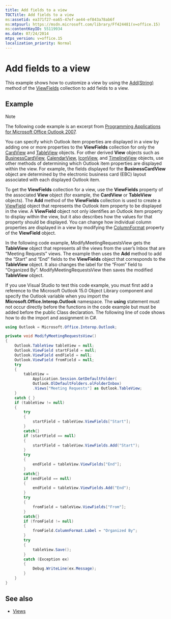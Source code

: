 ```yaml
---
title: Add fields to a view
TOCTitle: Add fields to a view
ms:assetid: ea371f27-ea65-47ef-ae44-ef843a78ab6f
ms:mtpsurl: https://msdn.microsoft.com/library/Ff424481(v=office.15)
ms:contentKeyID: 55119934
ms.date: 07/24/2014
mtps_version: v=office.15
localization_priority: Normal
---
```


# Add fields to a view

This example shows how to customize a view by using the [Add(String)](https://msdn.microsoft.com/library/bb646040\(v=office.15\)) method of the [ViewFields](https://msdn.microsoft.com/library/bb645950\(v=office.15\)) collection to add fields to a view.

## Example

> [!NOTE] 
> The following code example is an excerpt from [Programming Applications for Microsoft Office Outlook 2007](https://www.amazon.com/gp/product/0735622493?ie=UTF8&tag=msmsdn-20&linkCode=as2&camp=1789&creative=9325&creativeASIN=0735622493).


You can specify which Outlook item properties are displayed in a view by adding one or more properties to the **ViewFields** collection for only the [CardView](https://msdn.microsoft.com/library/bb609216\(v=office.15\)) and [TableView](https://msdn.microsoft.com/library/bb608854\(v=office.15\)) objects. For other derived **View** objects such as [BusinessCardView](https://msdn.microsoft.com/library/bb646315\(v=office.15\)), [CalendarView](https://msdn.microsoft.com/library/bb622874\(v=office.15\)), [IconView](https://msdn.microsoft.com/library/bb612031\(v=office.15\)), and [TimelineView](https://msdn.microsoft.com/library/bb609455\(v=office.15\)) objects, use other methods of determining which Outlook item properties are displayed within the view. For example, the fields displayed for the **BusinessCardView** object are determined by the electronic business card (EBC) layout associated with each displayed Outlook item.

To get the **ViewFields** collection for a view, use the **ViewFields** property of the associated **View** object (for example, the **CardView** or **TableView** objects). The **Add** method of the **ViewFields** collection is used to create a [ViewField](https://msdn.microsoft.com/library/bb610583\(v=office.15\)) object that represents the Outlook item property to be displayed in the view. A **ViewField** object not only identifies an Outlook item property to display within the view, but it also describes how the values for that property should be displayed. You can change how individual column properties are displayed in a view by modifying the [ColumnFormat](https://msdn.microsoft.com/library/bb646462\(v=office.15\)) property of the **ViewField** object.

In the following code example, ModifyMeetingRequestsView gets the **TableView** object that represents all the views from the user’s Inbox that are “Meeting Requests” views. The example then uses the **Add** method to add the “Start” and “End” fields to the **ViewFields** object that corresponds to the **TableView** object. It also changes the label for the “From” field to “Organized By”. ModifyMeetingRequestsView then saves the modified **TableView** object.

If you use Visual Studio to test this code example, you must first add a reference to the Microsoft Outlook 15.0 Object Library component and specify the Outlook variable when you import the **Microsoft.Office.Interop.Outlook** namespace. The **using** statement must not occur directly before the functions in the code example but must be added before the public Class declaration. The following line of code shows how to do the import and assignment in C\#.

```csharp
using Outlook = Microsoft.Office.Interop.Outlook;
```


```csharp
private void ModifyMeetingRequestsView()
{
    Outlook.TableView tableView = null;
    Outlook.ViewField startField = null;
    Outlook.ViewField endField = null;
    Outlook.ViewField fromField = null;
    try
    {
        tableView =
            Application.Session.GetDefaultFolder(
            Outlook.OlDefaultFolders.olFolderInbox)
            .Views["Meeting Requests"] as Outlook.TableView;
    }
    catch { }
    if (tableView != null)
    {
        try
        {
            startField = tableView.ViewFields["Start"];
        }
        catch{}
        if (startField == null)
        {
            startField = tableView.ViewFields.Add("Start");
        }
        try
        {
            endField = tableView.ViewFields["End"];
        }
        catch{}
        if (endField == null)
        {
            endField = tableView.ViewFields.Add("End");
        }
        try
        {
            fromField = tableView.ViewFields["From"];
        }
        catch{}
        if (fromField != null)
        {
            fromField.ColumnFormat.Label = "Organized By";
        }
        try
        {
            tableView.Save();
        }
        catch (Exception ex)
        {
            Debug.WriteLine(ex.Message);
        }
    }
}
```

## See also

- [Views](views.md)

